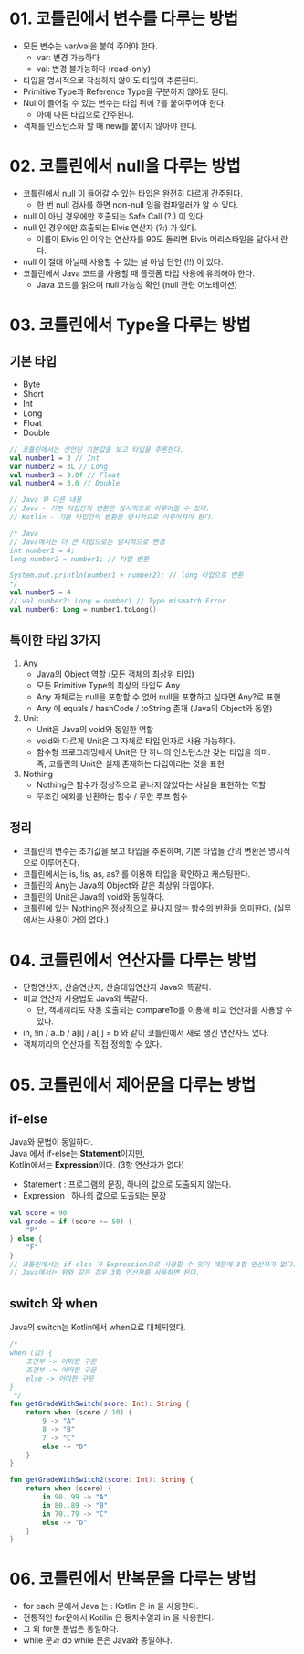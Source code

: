 # 01. 코틀린에서 변수를 다루는 방법
- 모든 변수는 var/val을 붙여 주어야 한다.
  - var: 변경 가능하다
  - val: 변경 불가능하다 (read-only)
- 타입을 명시적으로 작성하지 않아도 타입이 추론된다.
- Primitive Type과 Reference Type을 구분하지 않아도 된다.
- Null이 들어갈 수 있는 변수는 타입 뒤에 ?를 붙여주어야 한다.
  - 아예 다른 타입으로 간주된다.
- 객체를 인스턴스화 할 때 new를 붙이지 않아야 한다.

# 02. 코틀린에서 null을 다루는 방법
- 코틀린에서 null 이 들어갈 수 있는 타입은 완전히 다르게 간주된다.
  - 한 번 null 검사를 하면 non-null 임을 컴파일러가 알 수 있다.
- null 이 아닌 경우에만 호출되는 Safe Call (?.) 이 있다.
- null 인 경우에만 호출되는 Elvis 연산자 (?:) 가 있다.
  - 이름이 Elvis 인 이유는 연산자를 90도 돌리면 Elvis 머리스타일을 닮아서 란다.
- null 이 절대 아닐때 사용할 수 있는 널 아님 단언 (!!) 이 있다.
- 코틀린에서 Java 코드를 사용할 때 플랫폼 타입 사용에 유의해야 한다.
  - Java 코드를 읽으며 null 가능성 확인 (null 관련 어노테이션)

# 03. 코틀린에서 Type을 다루는 방법

## 기본 타입
- Byte
- Short
- Int
- Long
- Float
- Double
```kotlin
// 코틀린에서는 선언된 기본값을 보고 타입을 추론한다.
val number1 = 3 // Int
var number2 = 3L // Long
val number3 = 3.0f // Float
val number4 = 3.0 // Double

// Java 와 다른 내용
// Java - 기본 타입간의 변환은 암시적으로 이루어질 수 있다.
// Kotlin - 기본 타입간의 변환은 명시적으로 이루어져야 한다.

/* Java
// Java에서는 더 큰 타입으로는 암시적으로 변경
int number1 = 4;
long number2 = number1; // 타입 변환

System.out.println(number1 + number2); // long 타입으로 변환
*/
val number5 = 4
// val number2: Long = number1 // Type mismatch Error
val number6: Long = number1.toLong()
```
## 특이한 타입 3가지
1. Any
   - Java의 Object 역할 (모든 객체의 최상위 타입)
   - 모든 Primitive Type의 최상의 타입도 Any
   - Any 자체로는 null을 포함할 수 없어 null을 포함하고 싶다면 Any?로 표현
   - Any 에 equals / hashCode / toString 존재 (Java의 Object와 동일)
2. Unit
   - Unit은 Java의 void와 동일한 역할
   - void와 다르게 Unit은 그 자체로 타입 인자로 사용 가능하다.
   - 함수형 프로그래밍에서 Unit은 단 하나의 인스턴스만 갖는 타입을 의미.   
   즉, 코틀린의 Unit은 실제 존재하는 타입이라는 것을 표현
3. Nothing
    - Nothing은 함수가 정상적으로 끝나지 않았다는 사실을 표현하는 역할
    - 무조건 예외를 반환하는 함수 / 무한 루프 함수

## 정리
- 코틀린의 변수는 초기값을 보고 타입을 추론하며, 기본 타입들 간의 변환은 명시적으로 이루어진다.
- 코틀린에서는 is, !is, as, as? 를 이용해 타입을 확인하고 캐스팅한다.
- 코틀린의 Any는 Java의 Object와 같은 최상위 타입이다.
- 코틀린의 Unit은 Java의 void와 동일하다.
- 코틀린에 있는 Nothing은 정상적으로 끝나지 않는 함수의 반환을 의미한다. (실무에서는 사용이 거의 없다.)

# 04. 코틀린에서 연산자를 다루는 방법
- 단항연산자, 산술연산자, 산술대입연산자 Java와 똑같다.
- 비교 연산자 사용법도 Java와 똑같다.
  - 단, 객체끼리도 자동 호출되는 compareTo를 이용해 비교 연산자를 사용할 수 있다.
- in, !in / a..b / a[i] / a[i] = b 와 같이 코틀린에서 새로 생긴 연산자도 있다.
- 객체끼리의 연산자를 직접 정의할 수 있다.

# 05. 코틀린에서 제어문을 다루는 방법
## if-else
Java와 문법이 동일하다.   
Java 에서 if-else는 **Statement**이지만,   
Kotlin에서는 **Expression**이다. (3항 연산자가 없다)
- Statement : 프로그램의 문장, 하나의 값으로 도출되지 않는다.
- Expression : 하나의 값으로 도출되는 문장

```kotlin
val score = 90
val grade = if (score >= 50) {
    "P"
} else {
    "F"
}
// 코틀린에서는 if-else 가 Expression으로 사용할 수 잇기 때문에 3항 연산자가 없다.
// Java에서는 위와 같은 경우 3항 연산자를 사용하면 된다.
```

## switch 와 when
Java의 switch는 Kotlin에서 when으로 대체되었다.
```kotlin
/*
when (값) {
    조건부 -> 어떠한 구문
    조건부 -> 어떠한 구문
    else -> 어떠한 구문
}
 */
fun getGradeWithSwitch(score: Int): String {
    return when (score / 10) {
        9 -> "A"
        8 -> "B"
        7 -> "C"
        else -> "D"
    }
}

fun getGradeWithSwitch2(score: Int): String {
    return when (score) {
        in 90..99 -> "A"
        in 80..89 -> "B"
        in 70..79 -> "C"
        else -> "D"
    }
}
```

# 06. 코틀린에서 반복문을 다루는 방법
- for each 문에서 Java 는 : Kotlin 은 in 을 사용한다.
- 전통적인 for문에서 Kotilin 은 등차수열과 in 을 사용한다.
- 그 외 for문 문법은 동일하다.
- while 문과 do while 문은 Java와 동일하다.